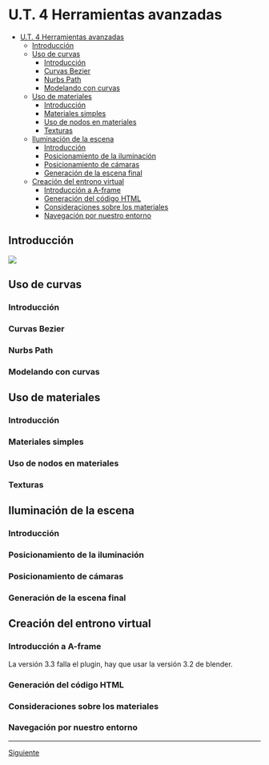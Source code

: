 ﻿# U.T. 4 Herramientas avanzadas
- [U.T. 4 Herramientas avanzadas](#ut-4-herramientas-avanzadas)
  - [Introducción](#introducción)
  - [Uso de curvas](#uso-de-curvas)
    - [Introducción](#introducción-1)
    - [Curvas Bezier](#curvas-bezier)
    - [Nurbs Path](#nurbs-path)
    - [Modelando con curvas](#modelando-con-curvas)
  - [Uso de materiales](#uso-de-materiales)
    - [Introducción](#introducción-2)
    - [Materiales simples](#materiales-simples)
    - [Uso de nodos en materiales](#uso-de-nodos-en-materiales)
    - [Texturas](#texturas)
  - [Iluminación de la escena](#iluminación-de-la-escena)
    - [Introducción](#introducción-3)
    - [Posicionamiento de la iluminación](#posicionamiento-de-la-iluminación)
    - [Posicionamiento de cámaras](#posicionamiento-de-cámaras)
    - [Generación de la escena final](#generación-de-la-escena-final)
  - [Creación del entrono virtual](#creación-del-entrono-virtual)
    - [Introducción a A-frame](#introducción-a-a-frame)
    - [Generación del código HTML](#generación-del-código-html)
    - [Consideraciones sobre los materiales](#consideraciones-sobre-los-materiales)
    - [Navegación por nuestro entorno](#navegación-por-nuestro-entorno)


## Introducción 
![](ut_04_000.png)

## Uso de curvas
### Introducción
### Curvas Bezier
### Nurbs Path
### Modelando con curvas

## Uso de materiales
### Introducción
### Materiales simples
### Uso de nodos en materiales
### Texturas

## Iluminación de la escena
### Introducción
### Posicionamiento de la iluminación
### Posicionamiento de cámaras
### Generación de la escena final

## Creación del entrono virtual
### Introducción a A-frame
La versión 3.3 falla el plugin, hay que usar la versión 3.2 de blender.
### Generación del código HTML
### Consideraciones sobre los materiales
### Navegación por nuestro entorno


---
[Siguiente](ut_4_01.md)
